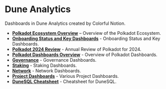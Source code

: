 # Dune Analytics 

Dashboards in Dune Analytics created by Colorful Notion.

<div class="grid cards" markdown>

- **[Polkadot Ecosystem Overview](polkadot-dashboards/legacy/polkadot-ecosystem-overview.md)** – Overview of the Polkadot Ecosystem.
- **[Onboarding Status and Key Dashboards](onboarding-status-and-key-dashboards.md)** - Onboarding Status and Key Dashboards.
- **[Polkadot 2024 Review](annual-reviews/polkadot-dashboards-2024-year-in-review.md)** - Annual Review of Polkadot for 2024.
- **[Polkadot Dashboards Overview](polkadot-dashboards/polkadot-dashboards-overview.md)** - Overview of Polkadot Dashboards.
- **[Governance](polkadot-dashboards/polkadot-dashboards-governance.md)** - Governance Dashboards.
- **[Staking](polkadot-dashboards/polkadot-dashboards-staking.md)** - Staking Dashboards.
- **[Network](polkadot-dashboards/polkadot-dashboards-network.md)** - Network Dashboards.
- **[Project Dashboards](project-dashboards.md)** - Various Project Dashboards.
- **[DuneSQL Cheatsheet](dunesql-cheatsheet.md)** - Cheatsheet for DuneSQL.

</div>